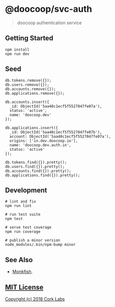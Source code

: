 # @doocoop/svc-auth

> doocoop authentication service


## Getting Started

```shell
npm install
npm run dev
```

## Seed

```
db.tokens.remove({});
db.users.remove({});
db.accounts.remove({});
db.applications.remove({});

db.accounts.insert({
  _id: ObjectId('5aa48c1ecf5f5527847fe07a'),
  status: 'active',
  name: 'doocoop.dev'
});

db.applications.insert({
  _id: ObjectId('5aa48c1ecf5f5527847fe07b'),
  account: ObjectId('5aa48c1ecf5f5527847fe07a'),
  origins: ['in.dev.doocoop.io'],
  name: 'doocoop.dev.auth.in',
  status: 'active'
});

db.tokens.find({}).pretty();
db.users.find({}).pretty();
db.accounts.find({}).pretty();
db.applications.find({}).pretty();

```

## Development

```shell
# lint and fix
npm run lint

# run test suite
npm test

# serve test coverage
npm run coverage

# publish a minor version
node_modules/.bin/npm-bump minor
```


## See Also

- [Monkfish](https://github.comn/cork-labs/monkfish).


## [MIT License](LICENSE)

[Copyright (c) 2018 Cork Labs](http://cork-labs.mit-license.org/2018)
